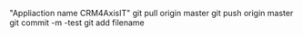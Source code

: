 "Appliaction name CRM4AxisIT"
git pull origin master
git push origin master
git commit -m -test
git add filename